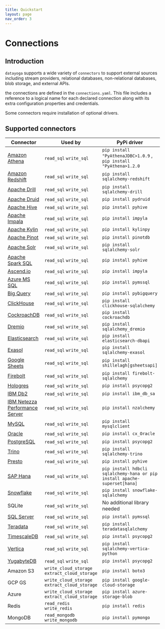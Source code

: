```yaml
---
title: Quickstart
layout: page
nav_order: 3
---
```


# Connections

## Introduction

`datayoga` supports a wide variety of `connectors` to support external sources including stream providers, relational databases, non-relational databases, blob storage, and external APIs.

the connections are defined in the `connections.yaml`. This file includes a reference to a logical name for each declared connection along with its extra configuration properties and credentials.

Some connectors require installation of optional drivers.

## Supported connectors

| Connector                                                 | Used by                                       | PyPi driver                                                               | Connector URL format                                                                                        |
| --------------------------------------------------------- | --------------------------------------------- | ------------------------------------------------------------------------- | ----------------------------------------------------------------------------------------------------------- |
| [Amazon Athena](/docs/databases/athena)                   | `read_sql` `write_sql`                        | `pip install "PyAthenaJDBC>1.0.9` , `pip install "PyAthena>1.2.0`         | `awsathena+rest://{aws_access_key_id}:{aws_secret_access_key}@athena.{region_name}.amazonaws.com/{ `        |
| [Amazon Redshift](/docs/databases/redshift)               | `read_sql` `write_sql`                        | `pip install sqlalchemy-redshift`                                         | ` redshift+psycopg2://<userName>:<DBPassword>@<AWS End Point>:5439/<Database Name>`                         |
| [Apache Drill](/docs/databases/drill)                     | `read_sql` `write_sql`                        | `pip install sqlalchemy-drill`                                            | `drill+sadrill:// For JDBC drill+jdbc://`                                                                   |
| [Apache Druid](/docs/databases/druid)                     | `read_sql` `write_sql`                        | `pip install pydruid`                                                     | `druid://<User>:<password>@<Host>:<Port-default-9088>/druid/v2/sql`                                         |
| [Apache Hive](/docs/databases/hive)                       | `read_sql` `write_sql`                        | `pip install pyhive`                                                      | `hive://hive@{hostname}:{port}/{database}`                                                                  |
| [Apache Impala](/docs/databases/impala)                   | `read_sql` `write_sql`                        | `pip install impyla`                                                      | `impala://{hostname}:{port}/{database}`                                                                     |
| [Apache Kylin](/docs/databases/kylin)                     | `read_sql` `write_sql`                        | `pip install kylinpy`                                                     | `kylin://<username>:<password>@<hostname>:<port>/<project>?<param1>=<value1>&<param2>=<value2>`             |
| [Apache Pinot](/docs/databases/pinot)                     | `read_sql` `write_sql`                        | `pip install pinotdb`                                                     | `pinot://BROKER:5436/query?server=http://CONTROLLER:5983/`                                                  |
| [Apache Solr](/docs/databases/solr)                       | `read_sql` `write_sql`                        | `pip install sqlalchemy-solr`                                             | `solr://{username}:{password}@{hostname}:{port}/{server_path}/{collection}`                                 |
| [Apache Spark SQL](/docs/databases/spark-sql)             | `read_sql` `write_sql`                        | `pip install pyhive`                                                      | `hive://hive@{hostname}:{port}/{database}`                                                                  |
| [Ascend.io](/docs/databases/ascend)                       | `read_sql` `write_sql`                        | `pip install impyla`                                                      | `ascend://{username}:{password}@{hostname}:{port}/{database}?auth_mechanism=PLAIN;use_ssl=true`             |
| [Azure MS SQL](/docs/databases/sql-server)                | `read_sql` `write_sql`                        | `pip install pymssql`                                                     | `mssql+pymssql://UserName@presetSQL:TestPassword@presetSQL.database.windows.net:1433/TestSchema`            |
| [Big Query](/docs/databases/bigquery)                     | `read_sql` `write_sql`                        | `pip install pybigquery`                                                  | `bigquery://{project_id}`                                                                                   |
| [ClickHouse](/docs/databases/clickhouse)                  | `read_sql` `write_sql`                        | `pip install clickhouse-sqlalchemy`                                       | `clickhouse+native://{username}:{password}@{hostname}:{port}/{database}`                                    |
| [CockroachDB](/docs/databases/cockroachdb)                | `read_sql` `write_sql`                        | `pip install cockroachdb`                                                 | `cockroachdb://root@{hostname}:{port}/{database}?sslmode=disable`                                           |
| [Dremio](/docs/databases/dremio)                          | `read_sql` `write_sql`                        | `pip install sqlalchemy_dremio`                                           | `dremio://user:pwd@host:31010/`                                                                             |
| [Elasticsearch](/docs/databases/elasticsearch)            | `read_sql` `write_sql`                        | `pip install elasticsearch-dbapi`                                         | `elasticsearch+http://{user}:{password}@{host}:9200/`                                                       |
| [Exasol](/docs/databases/exasol)                          | `read_sql` `write_sql`                        | `pip install sqlalchemy-exasol`                                           | `exa+pyodbc://{username}:{password}@{hostname}:{port}/my_schema?CONNECTIONLCALL=en_US.UTF-8&driver=EXAODBC` |
| [Google Sheets](/docs/databases/google-sheets)            | `read_sql` `write_sql`                        | `pip install shillelagh[gsheetsapi]`                                      | `gsheets://`                                                                                                |
| [Firebolt](/docs/databases/firebolt)                      | `read_sql` `write_sql`                        | `pip install firebolt-sqlalchemy`                                         | `firebolt://{username}:{password}@{database} or firebolt://{username}:{password}@{database}/{engine_name}`  |
| [Hologres](/docs/databases/hologres)                      | `read_sql` `write_sql`                        | `pip install psycopg2`                                                    | `postgresql+psycopg2://<UserName>:<DBPassword>@<Database Host>/<Database Name>`                             |
| [IBM Db2](/docs/databases/ibm-db2)                        | `read_sql` `write_sql`                        | `pip install ibm_db_sa`                                                   | `db2+ibm_db://`                                                                                             |
| [IBM Netezza Performance Server](/docs/databases/netezza) | `read_sql` `write_sql`                        | `pip install nzalchemy`                                                   | `netezza+nzpy://<UserName>:<DBPassword>@<Database Host>/<Database Name>`                                    |
| [MySQL](/docs/databases/mysql)                            | `read_sql` `write_sql`                        | `pip install mysqlclient`                                                 | `mysql://<UserName>:<DBPassword>@<Database Host>/<Database Name>`                                           |
| [Oracle](/docs/databases/oracle)                          | `read_sql` `write_sql`                        | `pip install cx_Oracle`                                                   | `oracle://`                                                                                                 |
| [PostgreSQL](/docs/databases/postgres)                    | `read_sql` `write_sql`                        | `pip install psycopg2`                                                    | `postgresql://<UserName>:<DBPassword>@<Database Host>/<Database Name>`                                      |
| [Trino](/docs/databases/trino)                            | `read_sql` `write_sql`                        | `pip install sqlalchemy-trino`                                            | `trino://{username}:{password}@{hostname}:{port}/{catalog}`                                                 |
| [Presto](/docs/databases/presto)                          | `read_sql` `write_sql`                        | `pip install pyhive`                                                      | `presto://`                                                                                                 |
| [SAP Hana](/docs/databases/hana)                          | `read_sql` `write_sql`                        | `pip install hdbcli sqlalchemy-hana or pip install apache-superset[hana]` | `hana://{username}:{password}@{host}:{port}`                                                                |
| [Snowflake](/docs/databases/snowflake)                    | `read_sql` `write_sql`                        | `pip install snowflake-sqlalchemy`                                        | `snowflake://{user}:{password}@{account}.{region}/{database}?role={role}&warehouse={warehouse}`             |
| SQLite                                                    | `read_sql` `write_sql`                        | No additional library needed                                              | `sqlite://`                                                                                                 |
| [SQL Server](/docs/databases/sql-server)                  | `read_sql` `write_sql`                        | `pip install pymssql`                                                     | `mssql://`                                                                                                  |
| [Teradata](/docs/databases/teradata)                      | `read_sql` `write_sql`                        | `pip install teradatasqlalchemy `                                         | `teradata://{user}:{password}@{host}`                                                                       |
| [TimescaleDB](/docs/databases/timescaledb)                | `read_sql` `write_sql`                        | `pip install psycopg2`                                                    | `postgresql://<UserName>:<DBPassword>@<Database Host>:<Port>/<Database Name>`                               |
| [Vertica](/docs/databases/vertica)                        | `read_sql` `write_sql`                        | `pip install sqlalchemy-vertica-python`                                   | `vertica+vertica_python://<UserName>:<DBPassword>@<Database Host>/<Database Name>`                          |
| [YugabyteDB](/docs/databases/yugabytedb)                  | `read_sql` `write_sql`                        | `pip install psycopg2`                                                    | `postgresql://<UserName>:<DBPassword>@<Database Host>/<Database Name>`                                      |
| Amazon S3                                                 | `write_cloud_storage` `extract_cloud_storage` | `pip install boto3`                                                       |                                                                                                             |
| GCP GS                                                    | `write_cloud_storage` `extract_cloud_storage` | `pip install google-cloud-storage`                                        |                                                                                                             |
| Azure                                                     | `write_cloud_storage` `extract_cloud_storage` | `pip install azure-storage-blob`                                          |                                                                                                             |
| Redis                                                     | `read_redis` `write_redis`                    | `pip install redis`                                                       |                                                                                                             |
| MongoDB                                                   | `read_mongodb` `write_mongodb`                | `pip install pymongo`                                                     |                                                                                                             |

